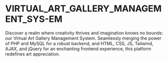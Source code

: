 # VIRTUAL_ART_GALLERY_MANAGEMENT_SYS-EM
Discover a realm where creativity thrives and imagination knows no bounds: our Virtual Art Gallery Management System. Seamlessly merging the power of PHP and MySQL for a robust backend, and HTML, CSS, JS, Tailwind, AJAX, and jQuery for an enchanting frontend experience, this platform redefines art appreciation. 
